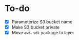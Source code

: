 # To-do

- [x] Parameterize S3 bucket name
- [x] Make S3 bucket private
- [x] Move `aws-sdk` package to layer
